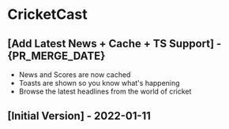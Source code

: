 # CricketCast

## [Add Latest News + Cache + TS Support] - {PR_MERGE_DATE}

- News and Scores are now cached
- Toasts are shown so you know what's happening
- Browse the latest headlines from the world of cricket

## [Initial Version] - 2022-01-11